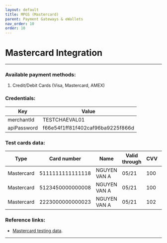 ```yaml
---
layout: default
title: MPGS (Mastercard)
parent: Payment Gateways & eWallets
nav_order: 10
order: 10
---
```


# Mastercard Integration
---

### Available payment methods:
1. Credit/Debit Cards (Visa, Mastercard, AMEX)

### Credentials:

|      Key      |              Value               |
| ------------- | -------------------------------- |
| merchantId    | TESTCHAEVAL01                    |
| apiPassword   | f66e54f1ff81f402caf96ba9225f866d |

### Test cards data:

| Type |  Card number   |   Name   | Valid through |   CVV   | Status  |
| ----|------------ | -------- | ------------- |-------- | ------- |
| Mastercard | 5111111111111118 | NGUYEN VAN A     | 05/21 |   100    | Successful|
| Mastercard | 5123450000000008 | NGUYEN VAN A     | 05/21  |   100    | Successful|
| Mastercard | 2223000000000023 | NGUYEN VAN A     | 05/21  |   102    | Failed|

### Reference links:

- [Mastercard testing data](https://na-gateway.mastercard.com/api/documentation/integrationGuidelines/supportedFeatures/testAndGoLive.html?locale=en_US).

---
